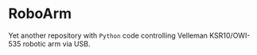 RoboArm
=======

Yet another repository with `Python` code controlling
Velleman KSR10/OWI-535 robotic arm via USB.



